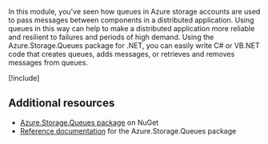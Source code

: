 In this module, you've seen how queues in Azure storage accounts are used to pass messages between components in a distributed application. Using queues in this way can help to make a distributed application more reliable and resilient to failures and periods of high demand. Using the Azure.Storage.Queues package for .NET, you can easily write C# or VB.NET code that creates queues, adds messages, or retrieves and removes messages from queues.

<!-- Cleanup sandbox -->
[!include[](../../../includes/azure-sandbox-cleanup.md)]

## Additional resources

- [Azure.Storage.Queues package](https://www.nuget.org/packages/Azure.Storage.Queues/) on NuGet
- [Reference documentation](/dotnet/api/overview/azure/storage.queues-readme) for the Azure.Storage.Queues package
